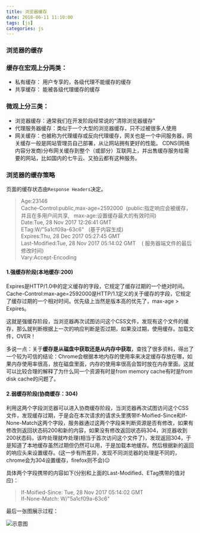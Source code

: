 ```yaml
---
title: 浏览器缓存
date: 2018-06-11 11:10:00
tags: [js]
categories: js
---
```



### 浏览器的缓存

### 缓存在宏观上分两类：
- 私有缓存： 用户专享的，各级代理不能缓存的缓存
- 共享缓存： 能被各级代理缓存的缓存

### 微观上分三类：
- 浏览器缓存：通常我们在开发阶段经常说的“清除浏览器缓存"
- 代理服务器缓存：类似于一个大型的浏览器缓存，只不过被很多人使用
- 网关缓存：也被称为代理缓存或反向代理缓存，网关也是一个中间服务器，网关缓存一般是网站管理员自己部署，从让网站拥有更好的性能。
    CDNS(网络内容分发商)分布网关缓存到整个（或部分）互联网上，并出售缓存服务给需要的网站，比如国内的七牛云、又拍云都有这种服务。

<!-- more -->

### 浏览器的缓存策略
页面的缓存状态由`Response Headers`决定。

> Age:23146 <br>
> Cache-Control:public,max-age=2592000&nbsp;&nbsp;(public:指定响应会被缓存，并且在多用户间共享, &nbsp;&nbsp;max-age:设置缓存最大的有效时间) <br>
> Date:Tue, 28 Nov 2017 12:26:41 GMT <br>
> ETag:W/"5a1cf09a-63c6" &nbsp;&nbsp;(基于内容生成) <br> 
> Expires:Thu, 28 Dec 2017 05:27:45 GMT <br>
> Last-Modified:Tue, 28 Nov 2017 05:14:02 GMT  &nbsp;&nbsp; ( 服务器端文件的最后修改时间)<br>
> Vary:Accept-Encoding <br>


#### 1.强缓存阶段(本地缓存:200)

Expires是HTTP/1.0中的定义缓存的字段，它规定了缓存过期的一个绝对时间。Cache-Control:max-age=2592000是HTTP/1.1定义的关于缓存的字段，它规定了缓存过期的一个相对时间。优先级上当然是版本高的优先了，max-age > Expires。

这就是强缓存阶段，当浏览器再次试图访问这个CSS文件，发现有这个文件的缓存，那么就判断根据上一次的响应判断是否过期，如果没过期，使用缓存。加载文件，OVER！

多说一点：关于**缓存是从磁盘中获取还是从内存中获取**，查找了很多资料，得出了一个较为可信的结论：Chrome会根据本地内存的使用率来决定缓存存放在哪，如果内存使用率很高，放在磁盘里面，内存的使用率很高会暂时放在内存里面。这就可以比较合理的解释了为什么同一个资源有时是from memory cache有时是from disk cache的问题了。

#### 2.弱缓存阶段(协商缓存：304)

利用这两个字段浏览器可以进入协商缓存阶段，当浏览器再次试图访问这个CSS文件，发现缓存过期，于是会在本次请求的请求头里携带If-Moified-Since和If-None-Match这两个字段，服务器通过这两个字段来判断资源是否有修改，如果有修改则返回状态码200和新的内容，如果没有修改返回状态码304，浏览器收到200状态码，该咋处理就咋处理(相当于首次访问这个文件了)，发现返回304，于是知道了本地缓存虽然过期但仍然可以用，于是加载本地缓存。然后根据新的返回的响应头来设置缓存。(这一步有所差异，发现不同浏览器的处理是不同的，chrome会为304设置缓存，firefox则不会)😑

具体两个字段携带的内容如下(分别和上面的Last-Modified、ETag携带的值对应)：


> If-Moified-Since: Tue, 28 Nov 2017 05:14:02 GMT <br>
> If-None-Match: W/"5a1cf09a-63c6"

最后一张图展示过程：


![示意图](https://user-gold-cdn.xitu.io/2016/11/29/c4577e72b1127c71e8d9e369290e5810.jpg?imageView2/0/w/1280/h/960/format/webp/ignore-error/1)



